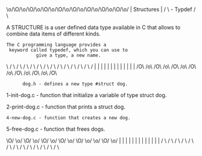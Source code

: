 \o/\O/\o/\O/\o/\O/\o/\O/\o/\O/\o/\O/\o/\O/\o/\O/\o/
 | 	      Structures                         |
/ \	 	         - Typdef               / \

 A STRUCTURE is a user defined data type available
     in C that allows to combine data items of
                  different kinds.
      
	The C programming language provides a
     keyword called typedef, which you can use to
               give a type, a new name.          

\ / \ / \ / \ / \ / \ / \ / \ / \ / \ / \ / \ / \ / 
 |   |   |   |   |   |   |   |   |   |   |   |   |
/O\ /o\ /O\ /o\ /O\ /o\ /O\ /o\ /O\ /o\ /O\ /o\ /O\

          dog.h - defines a new type #struct dog.

   1-init-dog.c - function that initialize a
                  variable of type struct dog.

  2-print-dog.c - function that prints a struct dog.

    4-new-dog.c - function that creates a new dog.

   5-free-dog.c - function that frees dogs.

\O/ \o/ \O/ \o/ \O/ \o/ \O/ \o/ \O/ \o/ \o/ \O/ \o/
 |   |   |   |   |   |   |   |   |   |   |   |   |
/ \ / \ / \ / \ / \ / \ / \ / \ / \ / \ / \ / \ / \
